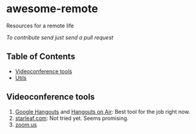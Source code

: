 # awesome-remote

Resources for a remote life

*To contribute send just send a pull request*

## Table of Contents

- [Videoconference tools](#videoconference-tools)
- [Utils](#utils)

## Videoconference tools

  1. [Google Hangouts](https://hangouts.google.com/) and [Hangouts on Air](https://plus.google.com/u/0/hangouts/onair): Best tool for the job right now.
  1. [starleaf.com](http://www.starleaf.com/): Not tried yet. Seems promising.
  1. [zoom.us](http://zoom.us/)
